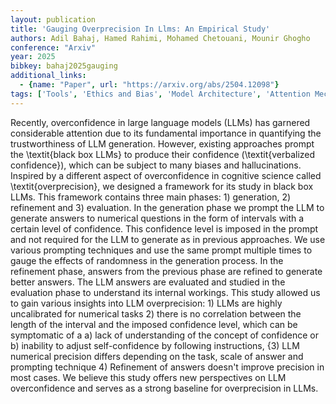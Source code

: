 ```yaml
---
layout: publication
title: 'Gauging Overprecision In Llms: An Empirical Study'
authors: Adil Bahaj, Hamed Rahimi, Mohamed Chetouani, Mounir Ghogho
conference: "Arxiv"
year: 2025
bibkey: bahaj2025gauging
additional_links:
  - {name: "Paper", url: "https://arxiv.org/abs/2504.12098"}
tags: ['Tools', 'Ethics and Bias', 'Model Architecture', 'Attention Mechanism', 'Prompting']
---
```

Recently, overconfidence in large language models (LLMs) has garnered
considerable attention due to its fundamental importance in quantifying the
trustworthiness of LLM generation. However, existing approaches prompt the
\textit\{black box LLMs\} to produce their confidence (\textit\{verbalized
confidence\}), which can be subject to many biases and hallucinations. Inspired
by a different aspect of overconfidence in cognitive science called
\textit\{overprecision\}, we designed a framework for its study in black box
LLMs. This framework contains three main phases: 1) generation, 2) refinement
and 3) evaluation. In the generation phase we prompt the LLM to generate
answers to numerical questions in the form of intervals with a certain level of
confidence. This confidence level is imposed in the prompt and not required for
the LLM to generate as in previous approaches. We use various prompting
techniques and use the same prompt multiple times to gauge the effects of
randomness in the generation process. In the refinement phase, answers from the
previous phase are refined to generate better answers. The LLM answers are
evaluated and studied in the evaluation phase to understand its internal
workings. This study allowed us to gain various insights into LLM
overprecision: 1) LLMs are highly uncalibrated for numerical tasks 2) there is
no correlation between the length of the interval and the imposed confidence
level, which can be symptomatic of a a) lack of understanding of the concept of
confidence or b) inability to adjust self-confidence by following instructions,
\{3) LLM numerical precision differs depending on the task, scale of answer and
prompting technique 4) Refinement of answers doesn't improve precision in most
cases. We believe this study offers new perspectives on LLM overconfidence and
serves as a strong baseline for overprecision in LLMs.
